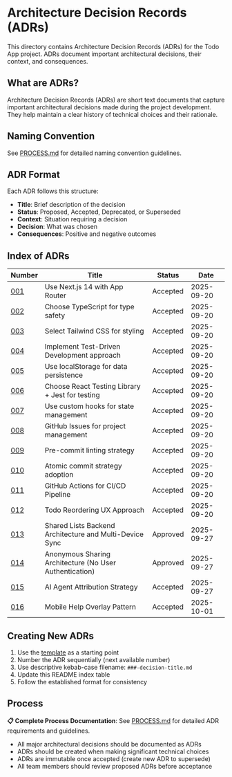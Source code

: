 # Architecture Decision Records (ADRs)

This directory contains Architecture Decision Records (ADRs) for the Todo App project.
ADRs document important architectural decisions, their context, and consequences.

## What are ADRs?

Architecture Decision Records (ADRs) are short text documents that capture important architectural
decisions made during the project development. They help maintain a clear history of technical choices
and their rationale.

## Naming Convention

See [PROCESS.md](PROCESS.md#naming-convention) for detailed naming convention guidelines.

## ADR Format

Each ADR follows this structure:

- **Title**: Brief description of the decision
- **Status**: Proposed, Accepted, Deprecated, or Superseded
- **Context**: Situation requiring a decision
- **Decision**: What was chosen
- **Consequences**: Positive and negative outcomes

## Index of ADRs

| Number                                          | Title                                                   | Status   | Date       |
| ----------------------------------------------- | ------------------------------------------------------- | -------- | ---------- |
| [001](001-nextjs-app-router.md)                 | Use Next.js 14 with App Router                          | Accepted | 2025-09-20 |
| [002](002-typescript-adoption.md)               | Choose TypeScript for type safety                       | Accepted | 2025-09-20 |
| [003](003-tailwind-css-styling.md)              | Select Tailwind CSS for styling                         | Accepted | 2025-09-20 |
| [004](004-test-driven-development.md)           | Implement Test-Driven Development approach              | Accepted | 2025-09-20 |
| [005](005-localstorage-persistence.md)          | Use localStorage for data persistence                   | Accepted | 2025-09-20 |
| [006](006-testing-framework-choice.md)          | Choose React Testing Library + Jest for testing         | Accepted | 2025-09-20 |
| [007](007-state-management-approach.md)         | Use custom hooks for state management                   | Accepted | 2025-09-20 |
| [008](008-github-issues-workflow.md)            | GitHub Issues for project management                    | Accepted | 2025-09-20 |
| [009](009-pre-commit-linting-strategy.md)       | Pre-commit linting strategy                             | Accepted | 2025-09-20 |
| [010](010-atomic-commit-strategy.md)            | Atomic commit strategy adoption                         | Accepted | 2025-09-20 |
| [011](011-github-actions-ci-cd.md)              | GitHub Actions for CI/CD Pipeline                       | Accepted | 2025-09-20 |
| [012](012-todo-reordering-ux-approach.md)       | Todo Reordering UX Approach                             | Accepted | 2025-09-20 |
| [013](013-shared-lists-backend-architecture.md) | Shared Lists Backend Architecture and Multi-Device Sync | Approved | 2025-09-27 |
| [014](014-anonymous-sharing-architecture.md)    | Anonymous Sharing Architecture (No User Authentication) | Approved | 2025-09-27 |
| [015](015-ai-agent-attribution-strategy.md)     | AI Agent Attribution Strategy                           | Accepted | 2025-09-27 |
| [016](016-mobile-help-overlay-pattern.md)       | Mobile Help Overlay Pattern                             | Accepted | 2025-10-01 |

## Creating New ADRs

1. Use the [template](template.md) as a starting point
2. Number the ADR sequentially (next available number)
3. Use descriptive kebab-case filename: `###-decision-title.md`
4. Update this README index table
5. Follow the established format for consistency

## Process

**📋 Complete Process Documentation**: See [PROCESS.md](PROCESS.md) for detailed ADR requirements and guidelines.

- All major architectural decisions should be documented as ADRs
- ADRs should be created when making significant technical choices
- ADRs are immutable once accepted (create new ADR to supersede)
- All team members should review proposed ADRs before acceptance
